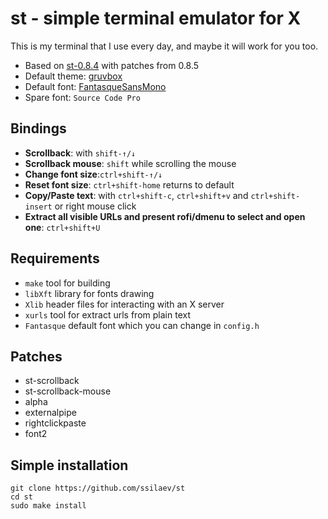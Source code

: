 # st - simple terminal emulator for X

This is my terminal that I use every day, and maybe it will work for you too.

+ Based on [st-0.8.4](https://st.suckless.org/) with patches from 0.8.5
+ Default theme: [gruvbox](https://github.com/morhetz/gruvbox)
+ Default font: [FantasqueSansMono](https://github.com/belluzj/fantasque-sans)
+ Spare font: `Source Code Pro`

## Bindings

+ **Scrollback**: with `shift-↑/↓`
+ **Scrollback mouse**: `shift` while scrolling the mouse
+ **Change font size**:`ctrl+shift-↑/↓`
+ **Reset font size**: `ctrl+shift-home` returns to default
+ **Copy/Paste text**: with `ctrl+shift-c`, `ctrl+shift+v` and `ctrl+shift-insert` or right mouse click
+ **Extract all visible URLs and present rofi/dmenu to select and open one**: `ctrl+shift+U`

## Requirements

+ `make` tool for building
+ `libXft` library for fonts drawing
+ `Xlib` header files for interacting with an X server
+ `xurls` tool for extract urls from plain text
+ `Fantasque` default font which you can change in `config.h`

## Patches

+ st-scrollback
+ st-scrollback-mouse
+ alpha
+ externalpipe
+ rightclickpaste
+ font2

## Simple installation

```
git clone https://github.com/ssilaev/st
cd st
sudo make install
```

